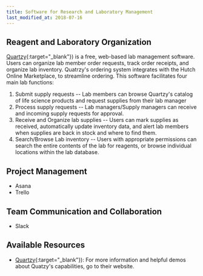 ```yaml
---
title: Software for Research and Laboratory Management
last_modified_at: 2018-07-16
---
```


## Reagent and Laboratory Organization
[Quartzy](http://https://www.quartzy.com){:target="_blank"}<!--_-->) is a free, web-based lab management software. Users can organize lab member order requests, track order receipts, and organize lab inventory.  Quatrzy's ordering system integrates with the Hutch Online Marketplace, to streamline ordering. This software facilitates four main lab functions:

1. Submit supply requests -- Lab members can browse Quartzy's catalog of life science products and request supplies from their lab manager
2. Process supply requests -- Lab managers/Supply managers can receive and incoming supply requests for approval.
3. Receive and Organize lab supplies -- Users can mark supplies as received, automatically update inventory data, and alert lab members when supplies are back in stock and where to find them.
4. Search/Browse Lab inventory -- Users with appropriate permissions can search the entire contents of the lab for reagents, or browse individual locations within the lab database.


## Project Management
- Asana
- Trello


## Team Communication and Collaboration
- Slack

## Available Resources

  - [Quartzy](http://https://www.quartzy.com){:target="_blank"}<!--_-->): For more information and helpful demos about Quatzy's capabilities, go to their website.
